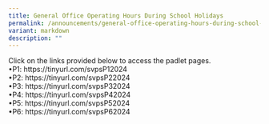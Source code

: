 ```yaml
---
title: General Office Operating Hours During School Holidays
permalink: /announcements/general-office-operating-hours-during-school-holidays/
variant: markdown
description: ""
---
```

<p>Click on the links provided below to access the padlet pages.<br>
•P1: https://tinyurl.com/svpsP12024<br>
•P2: https://tinyurl.com/svpsP22024<br>
•P3: https://tinyurl.com/svpsP32024<br>
•P4: https://tinyurl.com/svpsP42024<br>
•P5: https://tinyurl.com/svpsP52024<br>
•P6: https://tinyurl.com/svpsP62024</p>